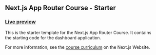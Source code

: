## Next.js App Router Course - Starter

### [Live preview](https://nextjs-dashboard-three-pi-39.vercel.app/)


This is the starter template for the Next.js App Router Course. It contains the starting code for the dashboard application.

For more information, see the [course curriculum](https://nextjs.org/learn) on the Next.js Website.

